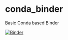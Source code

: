 # conda_binder
Basic Conda based Binder

[![Binder](https://mybinder.org/badge_logo.svg)](https://mybinder.org/v2/gh/HuanLuo06/BSGP_7030_ML_R_Shiny/HEAD?urlpath=shiny)
